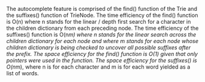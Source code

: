 The autocomplete feature is comprised of the find() function of the Trie and the suffixes() function of TrieNode.
The time efficiency of the find() function is O(n) where n stands for the linear / depth first search for a character
 in the children dictionary from each preceding node. 
 The time efficiency of the suffixes() function is O(n*m) where n stands for the linear search across the children
 dictionary for each node and where m stands for each node whose children dictionary is being checked to uncover 
 all possible suffixes after the prefix.
The space efficiency for the find() function is O(1) given that only pointers were used in the function. 
The space efficiency for the suffixes() is O(n*m), where n is for each character and m is for each word 
yielded as a list of words. 